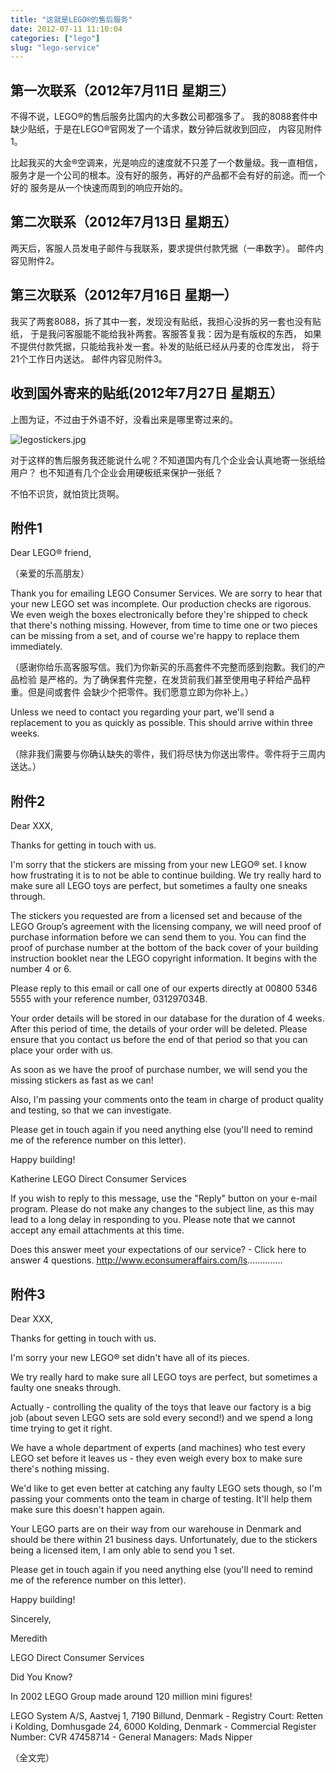 ```yaml
---
title: "这就是LEGO®的售后服务"
date: 2012-07-11 11:10:04
categories: ["lego"]
slug: "lego-service"
---
```


第一次联系（2012年7月11日 星期三）
----------------------------------

不得不说，LEGO®的售后服务比国内的大多数公司都强多了。
我的8088套件中缺少贴纸，于是在LEGO®官网发了一个请求，数分钟后就收到回应，
内容见附件1。

比起我买的大金®空调来，光是响应的速度就不只差了一个数量级。我一直相信，
服务才是一个公司的根本。没有好的服务，再好的产品都不会有好的前途。而一个好的
服务是从一个快速而周到的响应开始的。

第二次联系（2012年7月13日 星期五）
----------------------------------

两天后，客服人员发电子邮件与我联系，要求提供付款凭据（一串数字）。
邮件内容见附件2。

第三次联系（2012年7月16日 星期一）
----------------------------------

我买了两套8088，拆了其中一套，发现没有贴纸，我担心没拆的另一套也没有贴纸，
于是我问客服能不能给我补两套。客服答复我：因为是有版权的东西，
如果不提供付款凭据，只能给我补发一套。补发的贴纸已经从丹麦的仓库发出，
将于21个工作日内送达。
邮件内容见附件3。

收到国外寄来的贴纸(2012年7月27日 星期五）
-----------------------------------------

上图为证，不过由于外语不好，没看出来是哪里寄过来的。

![legostickers.jpg](/images/legostickers.jpg)

对于这样的售后服务我还能说什么呢？不知道国内有几个企业会认真地寄一张纸给用户？
也不知道有几个企业会用硬板纸来保护一张纸？

不怕不识货，就怕货比货啊。

附件1
-----

Dear LEGO® friend,

（亲爱的乐高朋友）

Thank you for emailing LEGO Consumer Services. We are sorry to hear that
your new LEGO set was incomplete. Our production checks are rigorous. We
even weigh the boxes electronically before they're shipped to check that
there's nothing missing. However, from time to time one or two pieces
can be missing from a set, and of course we're happy to replace them
immediately.

（感谢你给乐高客服写信。我们为你新买的乐高套件不完整而感到抱歉。我们的产品检验
是严格的。为了确保套件完整，在发货前我们甚至使用电子秤给产品秤重。但是间或套件
会缺少个把零件。我们愿意立即为你补上。）

Unless we need to contact you regarding your part, we'll send a
replacement to you as quickly as possible. This should arrive within
three weeks.

（除非我们需要与你确认缺失的零件，我们将尽快为你送出零件。零件将于三周内送达。）

附件2
-----

Dear XXX,

Thanks for getting in touch with us.

I'm sorry that the stickers are missing from your new LEGO® set. I know
how frustrating it is to not be able to continue building. We try really
hard to make sure all LEGO toys are perfect, but sometimes a faulty one
sneaks through.

The stickers you requested are from a licensed set and because of the
LEGO Group’s agreement with the licensing company, we will need proof of
purchase information before we can send them to you. You can find the
proof of purchase number at the bottom of the back cover of your
building instruction booklet near the LEGO copyright information. It
begins with the number 4 or 6.

Please reply to this email or call one of our experts directly at 00800
5346 5555 with your reference number, 031297034B.

Your order details will be stored in our database for the duration of 4
weeks. After this period of time, the details of your order will be
deleted. Please ensure that you contact us before the end of that period
so that you can place your order with us.

As soon as we have the proof of purchase number, we will send you the
missing stickers as fast as we can!

Also, I'm passing your comments onto the team in charge of product
quality and testing, so that we can investigate.

Please get in touch again if you need anything else (you'll need to
remind me of the reference number on this letter).

Happy building!

Katherine LEGO Direct Consumer Services

If you wish to reply to this message, use the "Reply" button on your
e-mail program. Please do not make any changes to the subject line, as
this may lead to a long delay in responding to you. Please note that we
cannot accept any email attachments at this time.

Does this answer meet your expectations of our service? - Click here to
answer 4 questions. <http://www.econsumeraffairs.com/ls>..............

附件3
-----

Dear XXX,

Thanks for getting in touch with us.

I'm sorry your new LEGO® set didn't have all of its pieces.

We try really hard to make sure all LEGO toys are perfect, but sometimes
a faulty one sneaks through.

Actually - controlling the quality of the toys that leave our factory is
a big job (about seven LEGO sets are sold every second!) and we spend a
long time trying to get it right.

We have a whole department of experts (and machines) who test every LEGO
set before it leaves us - they even weigh every box to make sure there's
nothing missing.

We'd like to get even better at catching any faulty LEGO sets though, so
I'm passing your comments onto the team in charge of testing. It'll help
them make sure this doesn't happen again.

Your LEGO parts are on their way from our warehouse in Denmark and
should be there within 21 business days. Unfortunately, due to the
stickers being a licensed item, I am only able to send you 1 set.

Please get in touch again if you need anything else (you'll need to
remind me of the reference number on this letter).

Happy building!

Sincerely,

Meredith

LEGO Direct Consumer Services

Did You Know?

In 2002 LEGO Group made around 120 million mini figures!

LEGO System A/S, Aastvej 1, 7190 Billund, Denmark - Registry Court:
Retten i Kolding, Domhusgade 24, 6000 Kolding, Denmark - Commercial
Register Number: CVR 47458714 - General Managers: Mads Nipper

（全文完）
